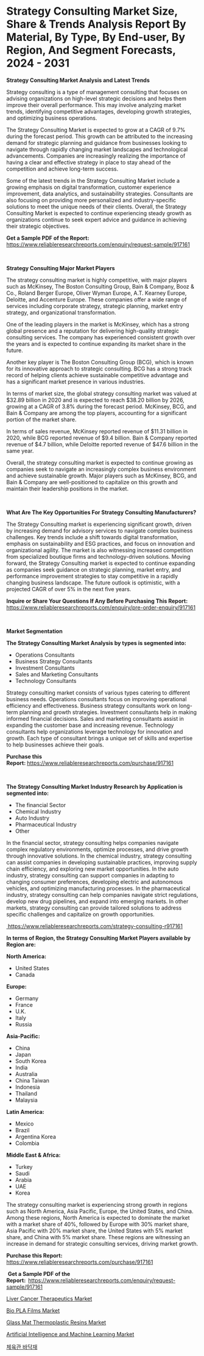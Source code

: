 <p><h1>Strategy Consulting Market Size, Share & Trends Analysis Report By Material, By Type, By End-user, By Region, And Segment Forecasts, 2024 - 2031</h1></p><p><strong>Strategy Consulting Market Analysis and Latest Trends</strong></p>
<p><p>Strategy consulting is a type of management consulting that focuses on advising organizations on high-level strategic decisions and helps them improve their overall performance. This may involve analyzing market trends, identifying competitive advantages, developing growth strategies, and optimizing business operations.</p><p>The Strategy Consulting Market is expected to grow at a CAGR of 9.7% during the forecast period. This growth can be attributed to the increasing demand for strategic planning and guidance from businesses looking to navigate through rapidly changing market landscapes and technological advancements. Companies are increasingly realizing the importance of having a clear and effective strategy in place to stay ahead of the competition and achieve long-term success.</p><p>Some of the latest trends in the Strategy Consulting Market include a growing emphasis on digital transformation, customer experience improvement, data analytics, and sustainability strategies. Consultants are also focusing on providing more personalized and industry-specific solutions to meet the unique needs of their clients. Overall, the Strategy Consulting Market is expected to continue experiencing steady growth as organizations continue to seek expert advice and guidance in achieving their strategic objectives.</p></p>
<p><strong>Get a Sample PDF of the Report:&nbsp;</strong> <a href="https://www.reliableresearchreports.com/enquiry/request-sample/917161">https://www.reliableresearchreports.com/enquiry/request-sample/917161</a></p>
<p>&nbsp;</p>
<p><strong>Strategy Consulting Major Market Players</strong></p>
<p><p>The strategy consulting market is highly competitive, with major players such as McKinsey, The Boston Consulting Group, Bain & Company, Booz & Co., Roland Berger Europe, Oliver Wyman Europe, A.T. Kearney Europe, Deloitte, and Accenture Europe. These companies offer a wide range of services including corporate strategy, strategic planning, market entry strategy, and organizational transformation.</p><p>One of the leading players in the market is McKinsey, which has a strong global presence and a reputation for delivering high-quality strategic consulting services. The company has experienced consistent growth over the years and is expected to continue expanding its market share in the future.</p><p>Another key player is The Boston Consulting Group (BCG), which is known for its innovative approach to strategic consulting. BCG has a strong track record of helping clients achieve sustainable competitive advantage and has a significant market presence in various industries.</p><p>In terms of market size, the global strategy consulting market was valued at $32.89 billion in 2020 and is expected to reach $38.20 billion by 2026, growing at a CAGR of 3.8% during the forecast period. McKinsey, BCG, and Bain & Company are among the top players, accounting for a significant portion of the market share.</p><p>In terms of sales revenue, McKinsey reported revenue of $11.31 billion in 2020, while BCG reported revenue of $9.4 billion. Bain & Company reported revenue of $4.7 billion, while Deloitte reported revenue of $47.6 billion in the same year.</p><p>Overall, the strategy consulting market is expected to continue growing as companies seek to navigate an increasingly complex business environment and achieve sustainable growth. Major players such as McKinsey, BCG, and Bain & Company are well-positioned to capitalize on this growth and maintain their leadership positions in the market.</p></p>
<p>&nbsp;</p>
<p><strong>What Are The Key Opportunities For Strategy Consulting Manufacturers?</strong></p>
<p><p>The Strategy Consulting market is experiencing significant growth, driven by increasing demand for advisory services to navigate complex business challenges. Key trends include a shift towards digital transformation, emphasis on sustainability and ESG practices, and focus on innovation and organizational agility. The market is also witnessing increased competition from specialized boutique firms and technology-driven solutions. Moving forward, the Strategy Consulting market is expected to continue expanding as companies seek guidance on strategic planning, market entry, and performance improvement strategies to stay competitive in a rapidly changing business landscape. The future outlook is optimistic, with a projected CAGR of over 5% in the next five years.</p></p>
<p><strong>Inquire or Share Your Questions If Any Before Purchasing This Report:</strong> <a href="https://www.reliableresearchreports.com/enquiry/pre-order-enquiry/917161">https://www.reliableresearchreports.com/enquiry/pre-order-enquiry/917161</a></p>
<p>&nbsp;</p>
<p><strong>Market Segmentation</strong></p>
<p><strong>The Strategy Consulting Market Analysis by types is segmented into:</strong></p>
<p><ul><li>Operations Consultants</li><li>Business Strategy Consultants</li><li>Investment Consultants</li><li>Sales and Marketing Consultants</li><li>Technology Consultants</li></ul></p>
<p><p>Strategy consulting market consists of various types catering to different business needs. Operations consultants focus on improving operational efficiency and effectiveness. Business strategy consultants work on long-term planning and growth strategies. Investment consultants help in making informed financial decisions. Sales and marketing consultants assist in expanding the customer base and increasing revenue. Technology consultants help organizations leverage technology for innovation and growth. Each type of consultant brings a unique set of skills and expertise to help businesses achieve their goals.</p></p>
<p><strong>Purchase this Report:&nbsp;</strong><a href="https://www.reliableresearchreports.com/purchase/917161">https://www.reliableresearchreports.com/purchase/917161</a></p>
<p>&nbsp;</p>
<p><strong>The Strategy Consulting Market Industry Research by Application is segmented into:</strong></p>
<p><ul><li>The financial Sector</li><li>Chemical Industry</li><li>Auto Industry</li><li>Pharmaceutical Industry</li><li>Other</li></ul></p>
<p><p>In the financial sector, strategy consulting helps companies navigate complex regulatory environments, optimize processes, and drive growth through innovative solutions. In the chemical industry, strategy consulting can assist companies in developing sustainable practices, improving supply chain efficiency, and exploring new market opportunities. In the auto industry, strategy consulting can support companies in adapting to changing consumer preferences, developing electric and autonomous vehicles, and optimizing manufacturing processes. In the pharmaceutical industry, strategy consulting can help companies navigate strict regulations, develop new drug pipelines, and expand into emerging markets. In other markets, strategy consulting can provide tailored solutions to address specific challenges and capitalize on growth opportunities.</p></p>
<p><a href="https://www.reliableresearchreports.com/strategy-consulting-r917161">&nbsp;https://www.reliableresearchreports.com/strategy-consulting-r917161</a></p>
<p><strong>In terms of Region, the Strategy Consulting Market Players available by Region are:</strong></p>
<p>
    <p> <strong> North America: </strong>
        <ul>
            <li>United States</li>
            <li>Canada</li>
        </ul>
        </p> 
    <p> <strong> Europe: </strong>
        <ul>
            <li>Germany</li>
            <li>France</li>
            <li>U.K.</li>
            <li>Italy</li>
            <li>Russia</li>
        </ul>
        </p> 
    <p> <strong> Asia-Pacific: </strong>
        <ul>
            <li>China</li>
            <li>Japan</li>
            <li>South Korea</li>
            <li>India</li>
            <li>Australia</li>
            <li>China Taiwan</li>
            <li>Indonesia</li>
            <li>Thailand</li>
            <li>Malaysia</li>
        </ul>
        </p> 
    <p> <strong> Latin America: </strong>
        <ul>
            <li>Mexico</li>
            <li>Brazil</li>
            <li>Argentina Korea</li>
            <li>Colombia</li>
        </ul>
        </p> 
    <p> <strong> Middle East & Africa: </strong>
        <ul>
            <li>Turkey</li>
            <li>Saudi</li>
            <li>Arabia</li>
            <li>UAE</li>
            <li>Korea</li>
        </ul>
    </p>
    </p>
<p><p>The strategy consulting market is experiencing strong growth in regions such as North America, Asia Pacific, Europe, the United States, and China. Among these regions, North America is expected to dominate the market with a market share of 40%, followed by Europe with 30% market share, Asia Pacific with 20% market share, the United States with 5% market share, and China with 5% market share. These regions are witnessing an increase in demand for strategic consulting services, driving market growth.</p></p>
<p><strong>Purchase this Report: </strong><a href="https://www.reliableresearchreports.com/purchase/917161">https://www.reliableresearchreports.com/purchase/917161</a></p>
<p>&nbsp;<strong>Get a Sample PDF of the Report:&nbsp;&nbsp;</strong><a href="https://www.reliableresearchreports.com/enquiry/request-sample/917161">https://www.reliableresearchreports.com/enquiry/request-sample/917161</a></p>
<p><strong></strong></p>
<p><p><a href="https://github.com/brenzgnarento/Market-Research-Report-List-2/blob/main/liver-cancer-therapeutics-market.md">Liver Cancer Therapeutics Market</a></p><p><a href="https://issuu.com/reportprime-2/docs/bio-pla-films-market-size-2030.pptx">Bio PLA Films Market</a></p><p><a href="https://issuu.com/reportprime-2/docs/glass-mat-thermoplastic-resins-market-size-2030.pp">Glass Mat Thermoplastic Resins Market</a></p><p><a href="https://github.com/MyrtisWest1/Market-Research-Report-List-1/blob/main/artificial-intelligence-and-machine-learning-market.md">Artificial Intelligence and Machine Learning Market</a></p><p><a href="https://github.com/camron674/Market-Research-Report-List-1/blob/main/761201048357.md">체육관 바닥재</a></p></p>